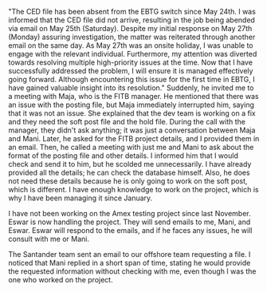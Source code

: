 "The CED file has been absent from the EBTG switch since May 24th. I was informed that the CED file did not arrive, resulting in the job being abended via email on May 25th (Saturday). Despite my initial response on May 27th (Monday) assuring investigation, the matter was reiterated through another email on the same day. As May 27th was an onsite holiday, I was unable to engage with the relevant individual. Furthermore, my attention was diverted towards resolving multiple high-priority issues at the time. Now that I have successfully addressed the problem, I will ensure it is managed effectively going forward. Although encountering this issue for the first time in EBTG, I have gained valuable insight into its resolution."
Suddenly, he invited me to a meeting with Maja, who is the FITB manager. He mentioned that there was an issue with the posting file, but Maja immediately interrupted him, saying that it was not an issue. She explained that the dev team is working on a fix and they need the soft post file and the hold file. During the call with the manager, they didn't ask anything; it was just a conversation between Maja and Mani. Later, he asked for the FITB project details, and I provided them in an email. Then, he called a meeting with just me and Mani to ask about the format of the posting file and other details. I informed him that I would check and send it to him, but he scolded me unnecessarily. I have already provided all the details; he can check the database himself. Also, he does not need these details because he is only going to work on the soft post, which is different. I have enough knowledge to work on the project, which is why I have been managing it since January.


I have not been working on the Amex testing project since last November. Eswar is now handling the project. They will send emails to me, Mani, and Eswar. Eswar will respond to the emails, and if he faces any issues, he will consult with me or Mani.


The Santander team sent an email to our offshore team requesting a file. I noticed that Mani replied in a short span of time, stating he would provide the requested information without checking with me, even though I was the one who worked on the project.



